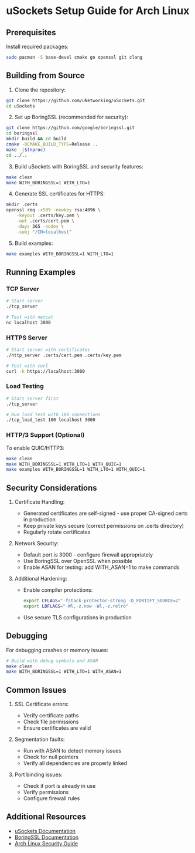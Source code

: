 
# uSockets Setup Guide for Arch Linux

## Prerequisites

Install required packages:
```bash
sudo pacman -S base-devel cmake go openssl git clang
```

## Building from Source

1. Clone the repository:
```bash
git clone https://github.com/uNetworking/uSockets.git
cd uSockets
```

2. Set up BoringSSL (recommended for security):
```bash
git clone https://github.com/google/boringssl.git
cd boringssl
mkdir build && cd build
cmake -DCMAKE_BUILD_TYPE=Release ..
make -j$(nproc)
cd ../..
```

3. Build uSockets with BoringSSL and security features:
```bash
make clean
make WITH_BORINGSSL=1 WITH_LTO=1
```

4. Generate SSL certificates for HTTPS:
```bash
mkdir .certs
openssl req -x509 -newkey rsa:4096 \
    -keyout .certs/key.pem \
    -out .certs/cert.pem \
    -days 365 -nodes \
    -subj "/CN=localhost"
```

5. Build examples:
```bash
make examples WITH_BORINGSSL=1 WITH_LTO=1
```

## Running Examples

### TCP Server
```bash
# Start server
./tcp_server

# Test with netcat
nc localhost 3000
```

### HTTPS Server
```bash
# Start server with certificates
./http_server .certs/cert.pem .certs/key.pem

# Test with curl
curl -k https://localhost:3000
```

### Load Testing
```bash
# Start server first
./tcp_server

# Run load test with 100 connections
./tcp_load_test 100 localhost 3000
```

### HTTP/3 Support (Optional)
To enable QUIC/HTTP3:
```bash
make clean
make WITH_BORINGSSL=1 WITH_LTO=1 WITH_QUIC=1
make examples WITH_BORINGSSL=1 WITH_LTO=1 WITH_QUIC=1
```

## Security Considerations

1. Certificate Handling:
   - Generated certificates are self-signed - use proper CA-signed certs in production
   - Keep private keys secure (correct permissions on .certs directory)
   - Regularly rotate certificates

2. Network Security:
   - Default port is 3000 - configure firewall appropriately
   - Use BoringSSL over OpenSSL when possible
   - Enable ASAN for testing: add WITH_ASAN=1 to make commands

3. Additional Hardening:
   - Enable compiler protections:
     ```bash
     export CFLAGS="-fstack-protector-strong -D_FORTIFY_SOURCE=2"
     export LDFLAGS="-Wl,-z,now -Wl,-z,relro"
     ```
   - Use secure TLS configurations in production

## Debugging

For debugging crashes or memory issues:
```bash
# Build with debug symbols and ASAN
make clean
make WITH_BORINGSSL=1 WITH_LTO=1 WITH_ASAN=1
```

## Common Issues

1. SSL Certificate errors:
   - Verify certificate paths
   - Check file permissions
   - Ensure certificates are valid

2. Segmentation faults:
   - Run with ASAN to detect memory issues
   - Check for null pointers
   - Verify all dependencies are properly linked

3. Port binding issues:
   - Check if port is already in use
   - Verify permissions
   - Configure firewall rules

## Additional Resources

- [uSockets Documentation](https://github.com/uNetworking/uSockets)
- [BoringSSL Documentation](https://github.com/google/boringssl)
- [Arch Linux Security Guide](https://wiki.archlinux.org/title/Security)
```
